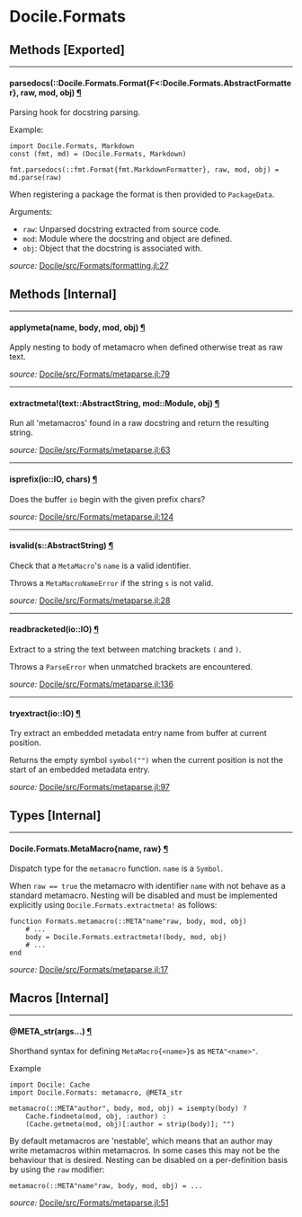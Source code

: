 # Docile.Formats


## Methods [Exported]

---

<a id="method__parsedocs.1" class="lexicon_definition"></a>
#### parsedocs(::Docile.Formats.Format{F<:Docile.Formats.AbstractFormatter},  raw,  mod,  obj) [¶](#method__parsedocs.1)
Parsing hook for docstring parsing.

Example:

    import Docile.Formats, Markdown
    const (fmt, md) = (Docile.Formats, Markdown)

    fmt.parsedocs(::fmt.Format{fmt.MarkdownFormatter}, raw, mod, obj) = md.parse(raw)

When registering a package the format is then provided to `PackageData`.

Arguments:

- `raw`: Unparsed docstring extracted from source code.
- `mod`: Module where the docstring and object are defined.
- `obj`: Object that the docstring is associated with.



*source:*
[Docile/src/Formats/formatting.jl:27](https://github.com/MichaelHatherly/Docile.jl/tree/1ea0a71f4a2ded1ccda0b5716a09050175a8e93e/src/Formats/formatting.jl#L27)


## Methods [Internal]

---

<a id="method__applymeta.1" class="lexicon_definition"></a>
#### applymeta(name,  body,  mod,  obj) [¶](#method__applymeta.1)
Apply nesting to body of metamacro when defined otherwise treat as raw text.


*source:*
[Docile/src/Formats/metaparse.jl:79](https://github.com/MichaelHatherly/Docile.jl/tree/1ea0a71f4a2ded1ccda0b5716a09050175a8e93e/src/Formats/metaparse.jl#L79)

---

<a id="method__extractmeta.1" class="lexicon_definition"></a>
#### extractmeta!(text::AbstractString,  mod::Module,  obj) [¶](#method__extractmeta.1)
Run all 'metamacros' found in a raw docstring and return the resulting string.


*source:*
[Docile/src/Formats/metaparse.jl:63](https://github.com/MichaelHatherly/Docile.jl/tree/1ea0a71f4a2ded1ccda0b5716a09050175a8e93e/src/Formats/metaparse.jl#L63)

---

<a id="method__isprefix.1" class="lexicon_definition"></a>
#### isprefix(io::IO,  chars) [¶](#method__isprefix.1)
Does the buffer `io` begin with the given prefix chars?


*source:*
[Docile/src/Formats/metaparse.jl:124](https://github.com/MichaelHatherly/Docile.jl/tree/1ea0a71f4a2ded1ccda0b5716a09050175a8e93e/src/Formats/metaparse.jl#L124)

---

<a id="method__isvalid.1" class="lexicon_definition"></a>
#### isvalid(s::AbstractString) [¶](#method__isvalid.1)
Check that a `MetaMacro`'s `name` is a valid identifier.

Throws a `MetaMacroNameError` if the string `s` is not valid.


*source:*
[Docile/src/Formats/metaparse.jl:28](https://github.com/MichaelHatherly/Docile.jl/tree/1ea0a71f4a2ded1ccda0b5716a09050175a8e93e/src/Formats/metaparse.jl#L28)

---

<a id="method__readbracketed.1" class="lexicon_definition"></a>
#### readbracketed(io::IO) [¶](#method__readbracketed.1)
Extract to a string the text between matching brackets `(` and `)`.

Throws a `ParseError` when unmatched brackets are encountered.


*source:*
[Docile/src/Formats/metaparse.jl:136](https://github.com/MichaelHatherly/Docile.jl/tree/1ea0a71f4a2ded1ccda0b5716a09050175a8e93e/src/Formats/metaparse.jl#L136)

---

<a id="method__tryextract.1" class="lexicon_definition"></a>
#### tryextract(io::IO) [¶](#method__tryextract.1)
Try extract an embedded metadata entry name from buffer at current position.

Returns the empty symbol `symbol("")` when the current position is not the start
of an embedded metadata entry.


*source:*
[Docile/src/Formats/metaparse.jl:97](https://github.com/MichaelHatherly/Docile.jl/tree/1ea0a71f4a2ded1ccda0b5716a09050175a8e93e/src/Formats/metaparse.jl#L97)

## Types [Internal]

---

<a id="type__metamacro.1" class="lexicon_definition"></a>
#### Docile.Formats.MetaMacro{name, raw} [¶](#type__metamacro.1)
Dispatch type for the `metamacro` function. `name` is a `Symbol`.

When ``raw == true`` the metamacro with identifier ``name`` with not behave as a
standard metamacro. Nesting will be disabled and must be implemented explicitly
using ``Docile.Formats.extractmeta!`` as follows:

    function Formats.metamacro(::META"name"raw, body, mod, obj)
        # ...
        body = Docile.Formats.extractmeta!(body, mod, obj)
        # ...
    end



*source:*
[Docile/src/Formats/metaparse.jl:17](https://github.com/MichaelHatherly/Docile.jl/tree/1ea0a71f4a2ded1ccda0b5716a09050175a8e93e/src/Formats/metaparse.jl#L17)

## Macros [Internal]

---

<a id="macro___meta_str.1" class="lexicon_definition"></a>
#### @META_str(args...) [¶](#macro___meta_str.1)
Shorthand syntax for defining `MetaMacro{<name>}`s as `META"<name>"`.

Example

    import Docile: Cache
    import Docile.Formats: metamacro, @META_str

    metamacro(::META"author", body, mod, obj) = isempty(body) ?
        Cache.findmeta(mod, obj, :author) :
        (Cache.getmeta(mod, obj)[:author = strip(body)]; "")

By default metamacros are 'nestable', which means that an author may
write metamacros within metamacros. In some cases this may not be the
behaviour that is desired. Nesting can be disabled on a per-definition
basis by using the ``raw`` modifier:

    metamacro(::META"name"raw, body, mod, obj) = ...



*source:*
[Docile/src/Formats/metaparse.jl:51](https://github.com/MichaelHatherly/Docile.jl/tree/1ea0a71f4a2ded1ccda0b5716a09050175a8e93e/src/Formats/metaparse.jl#L51)

